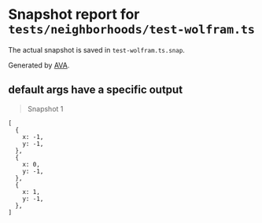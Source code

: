 # Snapshot report for `tests/neighborhoods/test-wolfram.ts`

The actual snapshot is saved in `test-wolfram.ts.snap`.

Generated by [AVA](https://avajs.dev).

## default args have a specific output

> Snapshot 1

    [
      {
        x: -1,
        y: -1,
      },
      {
        x: 0,
        y: -1,
      },
      {
        x: 1,
        y: -1,
      },
    ]
